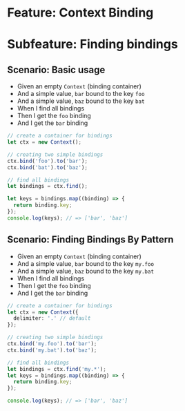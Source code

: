 # Feature: Context Binding
# Subfeature: Finding bindings

## Scenario: Basic usage

- Given an empty `Context` (binding container)
- And a simple value, `bar` bound to the key `foo`
- And a simple value, `baz` bound to the key `bat`
- When I find all bindings
- Then I get the `foo` binding
- And I get the `bar` binding

```ts
// create a container for bindings
let ctx = new Context();

// creating two simple bindings
ctx.bind('foo').to('bar');
ctx.bind('bat').to('baz');

// find all bindings
let bindings = ctx.find();

let keys = bindings.map((binding) => {
  return binding.key;
});
console.log(keys); // => ['bar', 'baz']
```

## Scenario: Finding Bindings By Pattern

- Given an empty `Context` (binding container)
- And a simple value, `bar` bound to the key `my.foo`
- And a simple value, `baz` bound to the key `my.bat`
- When I find all bindings
- Then I get the `foo` binding
- And I get the `bar` binding

```ts
// create a container for bindings
let ctx = new Context({
  delimiter: '.' // default
});

// creating two simple bindings
ctx.bind('my.foo').to('bar');
ctx.bind('my.bat').to('baz');

// find all bindings
let bindings = ctx.find('my.*');
let keys = bindings.map((binding) => {
  return binding.key;
});

console.log(keys); // => ['bar', 'baz']
```
